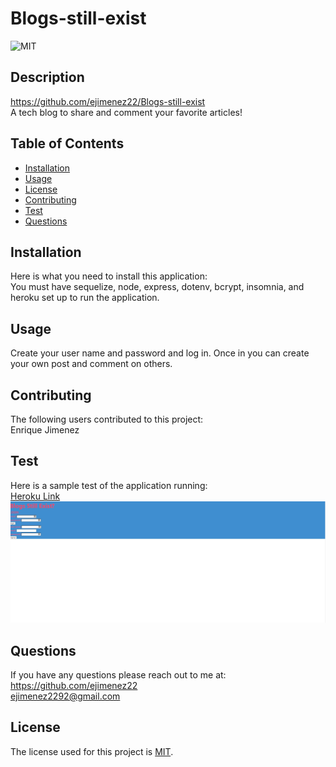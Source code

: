 # Blogs-still-exist
  
  ![MIT](https://img.shields.io/badge/License-MIT-yellow.svg)
  
  ## Description 
  https://github.com/ejimenez22/Blogs-still-exist
  <br />
  A tech blog to share and comment your favorite articles! 
  ## Table of Contents
  * [Installation](#Installation)
  * [Usage](#Usage)
  * [License](#License)
  * [Contributing](#Contributing)
  * [Test](#Test)
  * [Questions](#Questions)
  ## Installation
  Here is what you need to install this application: 
  <br />
  You must have sequelize, node, express, dotenv, bcrypt, insomnia, and heroku set up to run the application.
  ## Usage
  Create your user name and password and log in. Once in you can create your own post and comment on others. 
  ## Contributing
  The following users contributed to this project:
  <br />
  Enrique Jimenez
  ## Test
  Here is a sample test of the application running:
  <br />
  [Heroku Link](https://safe-falls-04686.herokuapp.com/)
  <br />
  ![image](/images/blogs-still-exist.jpg)
  ## Questions
  If you have any questions please reach out to me at:
  <br />
  https://github.com/ejimenez22
  <br />
  ejimenez2292@gmail.com
  <br />
  
  ## License
  The license used for this project is [MIT](#License).